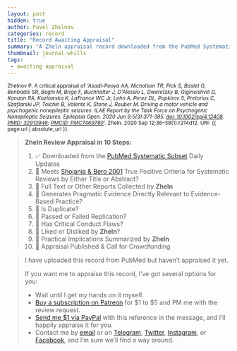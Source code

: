 ```yaml
---
layout: post
hidden: true
author: Pavel Zhelnov
categories: record
title: "Record Awaiting Appraisal"
summary: "A Zheln appraisal record downloaded from the PubMed Systematic Subset daily updates."
thumbnail: journal-whills
tags:
 - awaiting appraisal
---
```


<small id="citation">Zhelnov P. A critical appraisal of _‘Asadi-Pooya AA, Nicholson TR, Pick S, Baslet G, Benbadis SR, Beghi M, Brigo F, Buchhalter J, D'Alessio L, Dworetzky B, Gigineishvili D, Kanaan RA, Kozlowska K, LaFrance WC Jr, Lehn A, Perez DL, Popkirov S, Pretorius C, Szaflarski JP, Tolchin B, Valente K, Stone J, Reuber M. Driving a motor vehicle and psychogenic nonepileptic seizures: ILAE Report by the Task Force on Psychogenic Nonepileptic Seizures. Epilepsia Open. 2020 Jun 9;5(3):371-385. [doi: 10.1002/epi4.12408](https://doi.org/10.1002/epi4.12408). [PMID: 32913946](https://pubmed.gov/32913946); [PMCID: PMC7469780](https://ncbi.nlm.nih.gov/pmc/PMC7469780)’._ Zheln. 2020 Sep 12;36–38(1):r214d12. URI: {{ page.url | absolute_url }}.</small>

> **Zheln Review Appraisal in 10 Steps:**
>
> 1. ✅ Downloaded from the [PubMed Systematic Subset](https://github.com/p1m-ortho/qs-global-ortho-search-queries/blob/global-sr-query/README.md) Daily Updates
> 2. 🔄 Meets [Shojania & Bero 2001](https://www.researchgate.net/publication/11820967_Taking_Advantage_of_the_Explosion_of_Systematic_Reviews_An_Efficient_MEDLINE_Search_Strategy) True Positive Criteria for Systematic Reviews by Either Title or Abstract?
> 3. 🔄 Full Text or Other Reports Collected by **Zheln**
> 4. 🔄 Generates Pragmatic Evidence Directly Relevant to Evidence-Based Practice?
> 5. 🔄 Is Duplicate?
> 6. 🔄 Passed or Failed Replication?
> 7. 🔄 Has Critical Conduct Flaws?
> 8. 🔄 Liked or Disliked by **Zheln**?
> 9. 🔄 Practical Implications Summarized by **Zheln**
> 10. 🔄 Appraisal Published & Call for Crowdfunding

> I have uploaded this record from PubMed but haven’t appraised it yet.
>
> If you want me to appraise this record, I’ve got several options for you:
> * Wait until I get my hands on it myself.
> * [Buy a subscription on Patreon](https://patreon.com/zheln) for $1 to $5 and PM me with the review request.
> * [Send me $1 via PayPal](https://paypal.me/pjelnov) with this reference in the message, and I’ll happily appraise it for you.
> * Contact me by [email](mailto:pavel@zheln.com) or on [Telegram](https://t.me/drzhelnov), [Twitter](https://twitter.com/drzhelnov), [Instagram](https://instagram.com/igzheln), or [Facebook](https://facebook.com/drzhelnov), and I’m sure we’ll find a way around.
